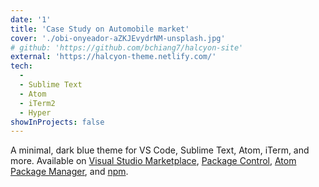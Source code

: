 ```yaml
---
date: '1'
title: 'Case Study on Automobile market'
cover: './obi-onyeador-aZKJEvydrNM-unsplash.jpg'
# github: 'https://github.com/bchiang7/halcyon-site'
external: 'https://halcyon-theme.netlify.com/'
tech:
  -
  - Sublime Text
  - Atom
  - iTerm2
  - Hyper
showInProjects: false
---
```


A minimal, dark blue theme for VS Code, Sublime Text, Atom, iTerm, and more. Available on [Visual Studio Marketplace](https://marketplace.visualstudio.com/items?itemName=brittanychiang.halcyon-vscode), [Package Control](https://packagecontrol.io/packages/Halcyon%20Theme), [Atom Package Manager](https://atom.io/themes/halcyon-syntax), and [npm](https://www.npmjs.com/package/hyper-halcyon-theme).
